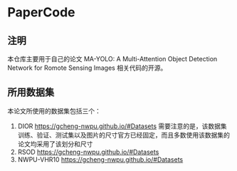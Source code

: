 # PaperCode
## 注明
本仓库主要用于自己的论文 MA-YOLO: A Multi-Attention Object Detection Network for Romote Sensing Images 相关代码的开源。

## 所用数据集
本论文所使用的数据集包括三个：
1. DIOR  https://gcheng-nwpu.github.io/#Datasets 需要注意的是，该数据集训练、验证、测试集以及图片的尺寸官方已经固定，而且多数使用该数据集的论文均采用了该划分和尺寸
2. RSOD  https://gcheng-nwpu.github.io/#Datasets 
3. NWPU-VHR10 https://gcheng-nwpu.github.io/#Datasets

   

